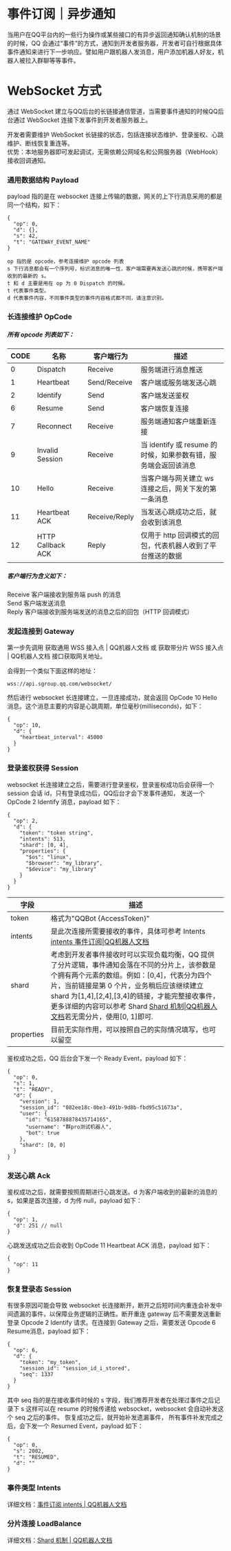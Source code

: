 # 事件订阅｜异步通知

当用户在QQ平台内的一些行为操作或某些接口的有异步返回通知确认机制的场景的时候，QQ 会通过“事件”的方式，通知到开发者服务器，开发者可自行根据具体事件通知来进行下一步响应。譬如用户跟机器人发消息，用户添加机器人好友，机器人被拉入群聊等等事件。


# WebSocket 方式

通过 WebSocket 建立与QQ后台的长链接通信管道，当需要事件通知的时候QQ后台通过 WebSocket 连接下发事件到开发者服务器上。

开发者需要维护 WebSocket 长链接的状态，包括连接状态维护、登录鉴权、心跳维护、断线恢复重连等。  
优势：本地服务器即可发起调试，无需依赖公网域名和公网服务器（WebHook）接收回调通知。  
### 通用数据结构 Payload  
payload 指的是在 websocket 连接上传输的数据，网关的上下行消息采用的都是同一个结构，如下：  

```
{
  "op": 0,
  "d": {},
  "s": 42,
  "t": "GATEWAY_EVENT_NAME"
}

op 指的是 opcode，参考连接维护 opcode 列表
s 下行消息都会有一个序列号，标识消息的唯一性，客户端需要再发送心跳的时候，携带客户端收到的最新的 s。
t 和 d 主要是用在 op 为 0 Dispatch 的时候。
t 代表事件类型。
d 代表事件内容，不同事件类型的事件内容格式都不同，请注意识别。
```



### 长连接维护 OpCode

##### 所有 opcode 列表如下：

| CODE | 名称 | 客户端行为 | 描述 |
| --------------------- | ---- | ---------- | -------- |  
| 0 | Dispatch | Receive | 服务端进行消息推送 |  
| 1 | Heartbeat | Send/Receive | 客户端或服务端发送心跳 |  
| 2 | Identify | Send | 客户端发送鉴权 |  
| 6 | Resume | Send | 客户端恢复连接 |  
| 7 | Reconnect | Receive | 服务端通知客户端重新连接 |  
| 9 | Invalid Session | Receive | 当 identify 或 resume 的时候，如果参数有错，服务端会返回该消息 |  
| 10 | Hello | Receive | 当客户端与网关建立 ws 连接之后，网关下发的第一条消息 |  
| 11 | Heartbeat ACK | Receive/Reply | 当发送心跳成功之后，就会收到该消息 |  
| 12 | HTTP Callback ACK | Reply | 仅用于 http 回调模式的回包，代表机器人收到了平台推送的数据 |  

##### 客户端行为含义如下：

Receive 客户端接收到服务端 push 的消息  
Send 客户端发送消息  
Reply 客户端接收到服务端发送的消息之后的回包（HTTP 回调模式）  

### 发起连接到 Gateway 

第一步先调用 获取通用 WSS 接入点 |  QQ机器人文档 或 获取带分片 WSS 接入点 |  QQ机器人文档 接口获取网关地址。 

会得到一个类似下面这样的地址：

```
wss://api.sgroup.qq.com/websocket/
```

然后进行 websocket 长连接建立，一旦连接成功，就会返回 OpCode 10 Hello 消息。这个消息主要的内容是心跳周期，单位毫秒(milliseconds)，如下：

```
{
  "op": 10,
  "d": {
    "heartbeat_interval": 45000
  }
}
```



### 登录鉴权获得 Session  

websocket 长连接建立之后，需要进行登录鉴权，登录鉴权成功后会获得一个 session 会话 id，只有登录成功后，QQ后台才会下发事件通知，
发送一个 OpCode 2 Identify 消息，payload 如下：

```
{
  "op": 2,
  "d": {
    "token": "token string",
    "intents": 513,
    "shard": [0, 4],
    "properties": {
      "$os": "linux",
      "$browser": "my_library",
      "$device": "my_library"
    }
  }
}
```



| 字段 | 描述 |
| ----- | ----- |
| token	| 格式为"QQBot {AccessToken}" |  
| intents | 是此次连接所需要接收的事件，具体可参考 Intents [intents 事件订阅\|QQ机器人文档](https://bot.q.qq.com/wiki/develop/api/gateway/intents.html) |  
| shard	| 考虑到开发者事件接收时可以实现负载均衡，QQ 提供了分片逻辑，事件通知会落在不同的分片上，该参数是个拥有两个元素的数组。例如：[0,4]，代表分为四个片，当前链接是第 0 个片，业务稍后应该继续建立 shard 为[1,4],[2,4],[3,4]的链接，才能完整接收事件，更多详细的内容可以参考 Shard [Shard 机制\|QQ机器人文档](https://bot.q.qq.com/wiki/develop/api/gateway/shard.html)若无需分片，使用[0, 1]即可. |  
| properties | 目前无实际作用，可以按照自己的实际情况填写，也可以留空 |  

鉴权成功之后，QQ 后台会下发一个 Ready Event，payload 如下：

```
{
  "op": 0,
  "s": 1,
  "t": "READY",
  "d": {
    "version": 1,
    "session_id": "082ee18c-0be3-491b-9d8b-fbd95c51673a",
    "user": {
      "id": "6158788878435714165",
      "username": "群pro测试机器人",
      "bot": true
    },
    "shard": [0, 0]
  }
}
```



### 发送心跳 Ack

鉴权成功之后，就需要按照周期进行心跳发送。d 为客户端收到的最新的消息的 s，如果是首次连接，d 为传 null，payload 如下：

```
{
  "op": 1,
  "d": 251 // null
}
```

心跳发送成功之后会收到 OpCode 11 Heartbeat ACK 消息，payload 如下：

```
{
  "op": 11
}
```



### 恢复登录态 Session 

有很多原因可能会导致 websocket 长连接断开，断开之后短时间内重连会补发中间遗漏的事件，以保障业务逻辑的正确性。断开重连 gateway 后不需要发送重新登录 Opcode 2 Identify 请求。在连接到 Gateway 之后，需要发送 Opcode 6 Resume消息，payload 如下：

```
{
  "op": 6,
  "d": {
    "token": "my_token",
    "session_id": "session_id_i_stored",
    "seq": 1337
  }
}
```

其中 seq 指的是在接收事件时候的 s 字段，我们推荐开发者在处理过事件之后记录下 s 这样可以在 resume 的时候传递给 websocket，websocket 会自动补发这个 seq 之后的事件。
恢复成功之后，就开始补发遗漏事件，
所有事件补发完成之后，会下发一个 Resumed Event，payload 如下：

```
{
  "op": 0,
  "s": 2002,
  "t": "RESUMED",
  "d": ""
}
```



### 事件类型 Intents

详细文档：[事件订阅 intents |  QQ机器人文档](https://bot.q.qq.com/wiki/develop/api/gateway/intents.html)

### 分片连接 LoadBalance

详细文档：[Shard 机制 |  QQ机器人文档](https://bot.q.qq.com/wiki/develop/api/gateway/shard.html)

